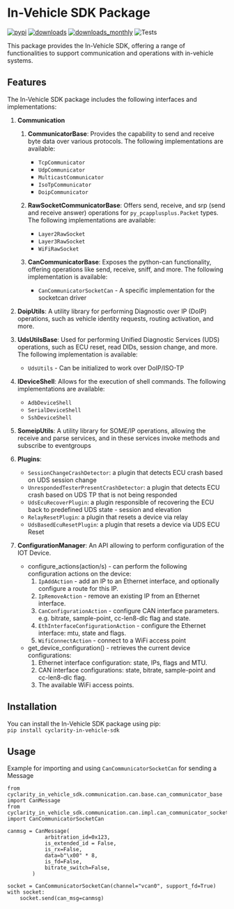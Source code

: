 # In-Vehicle SDK Package  

[![pypi](https://img.shields.io/pypi/v/cyclarity-in-vehicle-sdk)](https://pypi.org/project/cyclarity-in-vehicle-sdk/)
[![downloads](https://static.pepy.tech/badge/cyclarity-in-vehicle-sdk)](https://pepy.tech/projects/cyclarity-in-vehicle-sdk)
[![downloads_monthly](https://static.pepy.tech/badge/cyclarity-in-vehicle-sdk/month)](https://pepy.tech/projects/cyclarity-in-vehicle-sdk)
![Tests](https://github.com/CYMOTIVE/cyclarity-in-vehicle-sdk/actions/workflows/ci.yml/badge.svg)

This package provides the In-Vehicle SDK, offering a range of functionalities to support communication and operations with in-vehicle systems.  
  
## Features  
  
The In-Vehicle SDK package includes the following interfaces and implementations:  

1. **Communication**
    1. **CommunicatorBase**: Provides the capability to send and receive byte data over various protocols. The following implementations are available:  
        * `TcpCommunicator`  
        * `UdpCommunicator`
        * `MulticastCommunicator`  
        * `IsoTpCommunicator`  
        * `DoipCommunicator`  
    
    2. **RawSocketCommunicatorBase**: Offers send, receive, and srp (send and receive answer) operations for `py_pcapplusplus.Packet` types. The following implementations are available:  
        * `Layer2RawSocket`  
        * `Layer3RawSocket`  
        * `WiFiRawSocket`
    
    3. **CanCommunicatorBase**: Exposes the python-can functionality, offering operations like send, receive, sniff, and more. The following implementation is available:  
        * `CanCommunicatorSocketCan` - A specific implementation for the socketcan driver  
  
2. **DoipUtils**: A utility library for performing Diagnostic over IP (DoIP) operations, such as vehicle identity requests, routing activation, and more.  
  
3. **UdsUtilsBase**: Used for performing Unified Diagnostic Services (UDS) operations, such as ECU reset, read DIDs, session change, and more. The following implementation is available:  
    * `UdsUtils` - Can be initialized to work over DoIP/ISO-TP  
  
4. **IDeviceShell**: Allows for the execution of shell commands. The following implementations are available:  
    * `AdbDeviceShell`  
    * `SerialDeviceShell`  
    * `SshDeviceShell`  

5. **SomeipUtils**: A utility library for SOME/IP operations, allowing the receive and parse services, and in these services invoke methods and subscribe to eventgroups

6. **Plugins**:
    * `SessionChangeCrashDetector`: a plugin that detects ECU crash based on UDS session change
    * `UnrespondedTesterPresentCrashDetector`: a plugin that detects ECU crash based on UDS TP that is not being responded
    * `UdsEcuRecoverPlugin`: a plugin responsible of recovering the ECU back to predefined UDS state - session and elevation
    * `RelayResetPlugin`: a plugin that resets a device via relay
    * `UdsBasedEcuResetPlugin`: a plugin that resets a device via UDS ECU Reset

7. **ConfigurationManager**: An API allowing to perform configuration of the IOT Device.
    * configure_actions(action/s) - can perform the following configuration actions on the device:
        1. `IpAddAction` - add an IP to an Ethernet interface, and optionally configure a route for this IP.
        2. `IpRemoveAction` - remove an existing IP from an Ethernet interface.
        3. `CanConfigurationAction` - configure CAN interface parameters. e.g. bitrate, sample-point, cc-len8-dlc flag and state.
        4. `EthInterfaceConfigurationAction` - configure the Ethernet interface: mtu, state and flags.
        5. `WifiConnectAction` - connect to a WiFi access point
    * get_device_configuration() - retrieves the current device configurations:
        1. Ethernet interface configuration: state, IPs, flags and MTU.
        2. CAN interface configurations: state, bitrate, sample-point and cc-len8-dlc flag.
        3. The available WiFi access points. 

## Installation  
  
You can install the In-Vehicle SDK package using pip:  
`pip install cyclarity-in-vehicle-sdk`

## Usage

Example for importing and using `CanCommunicatorSocketCan` for sending a Message
```
from cyclarity_in_vehicle_sdk.communication.can.base.can_communicator_base import CanMessage
from cyclarity_in_vehicle_sdk.communication.can.impl.can_communicator_socketcan import CanCommunicatorSocketCan

canmsg = CanMessage(
            arbitration_id=0x123,
            is_extended_id = False,
            is_rx=False,
            data=b"\x00" * 8,
            is_fd=False,
            bitrate_switch=False,
        )

socket = CanCommunicatorSocketCan(channel="vcan0", support_fd=True)
with socket:
    socket.send(can_msg=canmsg)
```